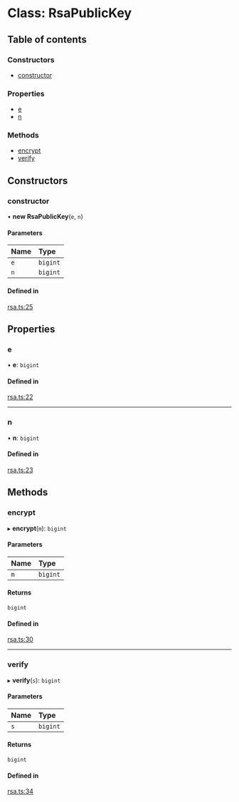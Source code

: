 # Class: RsaPublicKey

## Table of contents

### Constructors

- [constructor](RsaPublicKey.md#constructor)

### Properties

- [e](RsaPublicKey.md#e)
- [n](RsaPublicKey.md#n)

### Methods

- [encrypt](RsaPublicKey.md#encrypt)
- [verify](RsaPublicKey.md#verify)

## Constructors

### constructor

• **new RsaPublicKey**(`e`, `n`)

#### Parameters

| Name | Type |
| :------ | :------ |
| `e` | `bigint` |
| `n` | `bigint` |

#### Defined in

[rsa.ts:25](https://github.com/jordi0907/Ciber_Modules/blob/42ecc83/src/ts/rsa.ts#L25)

## Properties

### e

• **e**: `bigint`

#### Defined in

[rsa.ts:22](https://github.com/jordi0907/Ciber_Modules/blob/42ecc83/src/ts/rsa.ts#L22)

___

### n

• **n**: `bigint`

#### Defined in

[rsa.ts:23](https://github.com/jordi0907/Ciber_Modules/blob/42ecc83/src/ts/rsa.ts#L23)

## Methods

### encrypt

▸ **encrypt**(`m`): `bigint`

#### Parameters

| Name | Type |
| :------ | :------ |
| `m` | `bigint` |

#### Returns

`bigint`

#### Defined in

[rsa.ts:30](https://github.com/jordi0907/Ciber_Modules/blob/42ecc83/src/ts/rsa.ts#L30)

___

### verify

▸ **verify**(`s`): `bigint`

#### Parameters

| Name | Type |
| :------ | :------ |
| `s` | `bigint` |

#### Returns

`bigint`

#### Defined in

[rsa.ts:34](https://github.com/jordi0907/Ciber_Modules/blob/42ecc83/src/ts/rsa.ts#L34)
